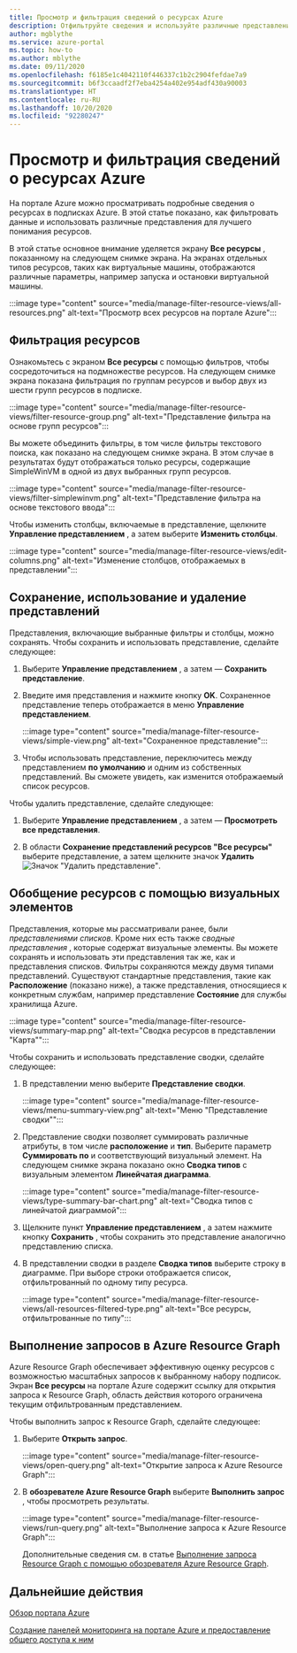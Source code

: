 ```yaml
---
title: Просмотр и фильтрация сведений о ресурсах Azure
description: Отфильтруйте сведения и используйте различные представления для лучшего понимания работы ресурсов Azure.
author: mgblythe
ms.service: azure-portal
ms.topic: how-to
ms.author: mblythe
ms.date: 09/11/2020
ms.openlocfilehash: f6185e1c4042110f446337c1b2c2904fefdae7a9
ms.sourcegitcommit: b6f3ccaadf2f7eba4254a402e954adf430a90003
ms.translationtype: HT
ms.contentlocale: ru-RU
ms.lasthandoff: 10/20/2020
ms.locfileid: "92280247"
---
```

# <a name="view-and-filter-azure-resource-information"></a>Просмотр и фильтрация сведений о ресурсах Azure

На портале Azure можно просматривать подробные сведения о ресурсах в подписках Azure. В этой статье показано, как фильтровать данные и использовать различные представления для лучшего понимания ресурсов.

В этой статье основное внимание уделяется экрану **Все ресурсы** , показанному на следующем снимке экрана. На экранах отдельных типов ресурсов, таких как виртуальные машины, отображаются различные параметры, например запуска и остановки виртуальной машины.

:::image type="content" source="media/manage-filter-resource-views/all-resources.png" alt-text="Просмотр всех ресурсов на портале Azure":::

## <a name="filter-resources"></a>Фильтрация ресурсов

Ознакомьтесь с экраном **Все ресурсы** с помощью фильтров, чтобы сосредоточиться на подмножестве ресурсов. На следующем снимке экрана показана фильтрация по группам ресурсов и выбор двух из шести групп ресурсов в подписке.

:::image type="content" source="media/manage-filter-resource-views/filter-resource-group.png" alt-text="Представление фильтра на основе групп ресурсов":::

Вы можете объединить фильтры, в том числе фильтры текстового поиска, как показано на следующем снимке экрана. В этом случае в результатах будут отображаться только ресурсы, содержащие SimpleWinVM в одной из двух выбранных групп ресурсов.

:::image type="content" source="media/manage-filter-resource-views/filter-simplewinvm.png" alt-text="Представление фильтра на основе текстового ввода":::

Чтобы изменить столбцы, включаемые в представление, щелкните **Управление представлением** , а затем выберите **Изменить столбцы**.

:::image type="content" source="media/manage-filter-resource-views/edit-columns.png" alt-text="Изменение столбцов, отображаемых в представлении":::

## <a name="save-use-and-delete-views"></a>Сохранение, использование и удаление представлений

Представления, включающие выбранные фильтры и столбцы, можно сохранять. Чтобы сохранить и использовать представление, сделайте следующее:

1. Выберите **Управление представлением** , а затем — **Сохранить представление**.

1. Введите имя представления и нажмите кнопку **OK**. Сохраненное представление теперь отображается в меню **Управление представлением**.

    :::image type="content" source="media/manage-filter-resource-views/simple-view.png" alt-text="Сохраненное представление":::

1. Чтобы использовать представление, переключитесь между представлением **по умолчанию** и одним из собственных представлений. Вы сможете увидеть, как изменится отображаемый список ресурсов.

Чтобы удалить представление, сделайте следующее:

1. Выберите **Управление представлением** , а затем — **Просмотреть все представления**.

1. В области **Сохранение представлений ресурсов "Все ресурсы"** выберите представление, а затем щелкните значок **Удалить** ![Значок "Удалить представление"](media/manage-filter-resource-views/icon-delete.png).

## <a name="summarize-resources-with-visuals"></a>Обобщение ресурсов с помощью визуальных элементов

Представления, которые мы рассматривали ранее, были _представлениями списков_. Кроме них есть также _сводные представления_ , которые содержат визуальные элементы. Вы можете сохранять и использовать эти представления так же, как и представления списков. Фильтры сохраняются между двумя типами представлений. Существуют стандартные представления, такие как **Расположение** (показано ниже), а также представления, относящиеся к конкретным службам, например представление **Состояние** для службы хранилища Azure.

:::image type="content" source="media/manage-filter-resource-views/summary-map.png" alt-text="Сводка ресурсов в представлении &quot;Карта&quot;":::

Чтобы сохранить и использовать представление сводки, сделайте следующее:

1. В представлении меню выберите **Представление сводки**.

    :::image type="content" source="media/manage-filter-resource-views/menu-summary-view.png" alt-text="Меню &quot;Представление сводки&quot;":::

1. Представление сводки позволяет суммировать различные атрибуты, в том числе **расположение** и **тип**. Выберите параметр **Суммировать по** и соответствующий визуальный элемент. На следующем снимке экрана показано окно **Сводка типов** с визуальным элементом **Линейчатая диаграмма**.

    :::image type="content" source="media/manage-filter-resource-views/type-summary-bar-chart.png" alt-text="Сводка типов с линейчатой диаграммой":::

1. Щелкните пункт **Управление представлением** , а затем нажмите кнопку **Сохранить** , чтобы сохранить это представление аналогично представлению списка.

1. В представлении сводки в разделе **Сводка типов** выберите строку в диаграмме. При выборе строки отображается список, отфильтрованный по одному типу ресурса.

    :::image type="content" source="media/manage-filter-resource-views/all-resources-filtered-type.png" alt-text="Все ресурсы, отфильтрованные по типу":::

## <a name="run-queries-in-azure-resource-graph"></a>Выполнение запросов в Azure Resource Graph

Azure Resource Graph обеспечивает эффективную оценку ресурсов с возможностью масштабных запросов к выбранному набору подписок. Экран **Все ресурсы** на портале Azure содержит ссылку для открытия запроса к Resource Graph, область действия которого ограничена текущим отфильтрованным представлением.

Чтобы выполнить запрос к Resource Graph, сделайте следующее:

1. Выберите **Открыть запрос**.

    :::image type="content" source="media/manage-filter-resource-views/open-query.png" alt-text="Открытие запроса к Azure Resource Graph":::

1. В **обозревателе Azure Resource Graph** выберите **Выполнить запрос** , чтобы просмотреть результаты.

    :::image type="content" source="media/manage-filter-resource-views/run-query.png" alt-text="Выполнение запроса к Azure Resource Graph":::

    Дополнительные сведения см. в статье [Выполнение запроса Resource Graph с помощью обозревателя Azure Resource Graph](../governance/resource-graph/first-query-portal.md).

## <a name="next-steps"></a>Дальнейшие действия

[Обзор портала Azure](azure-portal-overview.md)

[Создание панелей мониторинга на портале Azure и предоставление общего доступа к ним](azure-portal-dashboards.md)
